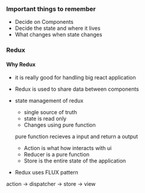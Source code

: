 ### Important things to remember

- Decide on Components
- Decide the state and where it lives
- What changes when state changes

### Redux

#### Why Redux

- it is really good for handling big react application
- Redux is used to share data between components
- state management of redux

  - single source of truth
  - state is read only
  - Changes using pure function

  pure function recieves a input and return a output

  - Action is what how interacts with ui
  - Reducer is a pure function
  - Store is the entire state of the application

- Redux uses FLUX pattern

action -> dispatcher -> store -> view
